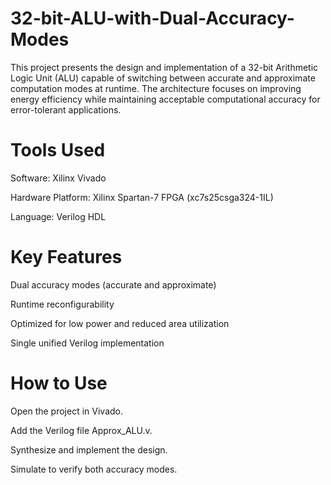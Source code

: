 # 32-bit-ALU-with-Dual-Accuracy-Modes
This project presents the design and implementation of a 32-bit Arithmetic Logic Unit (ALU) capable of switching between accurate and approximate computation modes at runtime. The architecture focuses on improving energy efficiency while maintaining acceptable computational accuracy for error-tolerant applications.

# Tools Used
Software: Xilinx Vivado

Hardware Platform: Xilinx Spartan-7 FPGA (xc7s25csga324-1IL)

Language: Verilog HDL


# Key Features

Dual accuracy modes (accurate and approximate)

Runtime reconfigurability

Optimized for low power and reduced area utilization

Single unified Verilog implementation

# How to Use

Open the project in Vivado.

Add the Verilog file Approx_ALU.v.

Synthesize and implement the design.

Simulate to verify both accuracy modes.
